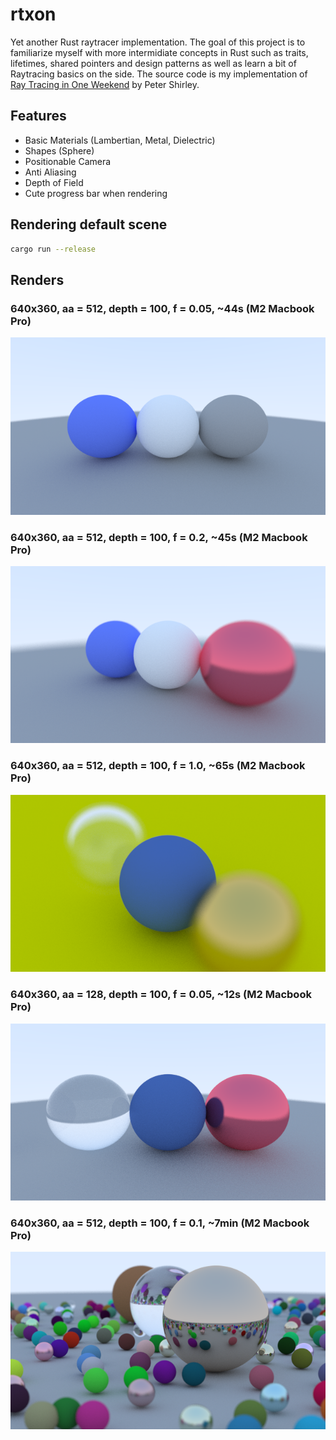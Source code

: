 # rtxon
Yet another Rust raytracer implementation. The goal of this project is to familiarize myself with more intermidiate concepts in Rust such as traits, lifetimes, shared pointers and design patterns as well as learn a bit of Raytracing basics on the side. The source code is my implementation of [Ray Tracing in One Weekend](https://raytracing.github.io/books/RayTracingInOneWeekend.html) by Peter Shirley.


## Features
- Basic Materials (Lambertian, Metal, Dielectric)
- Shapes (Sphere)
- Positionable Camera
- Anti Aliasing
- Depth of Field
- Cute progress bar when rendering

## Rendering default scene
```bash
cargo run --release
```

## Renders
### 640x360, aa = 512, depth = 100, f = 0.05, ~44s (M2 Macbook Pro)
![Scene 1](images/render1.png)

### 640x360, aa = 512, depth = 100, f = 0.2, ~45s (M2 Macbook Pro)
![Scene 2](images/render2.png)

### 640x360, aa = 512, depth = 100, f = 1.0, ~65s (M2 Macbook Pro)
![Scene 3](images/render3.png)

### 640x360, aa = 128, depth = 100, f = 0.05, ~12s (M2 Macbook Pro)
![Scene 4](images/render4.png)

### 640x360, aa = 512, depth = 100, f = 0.1, ~7min (M2 Macbook Pro)
![Scene 5](images/render5.png)
